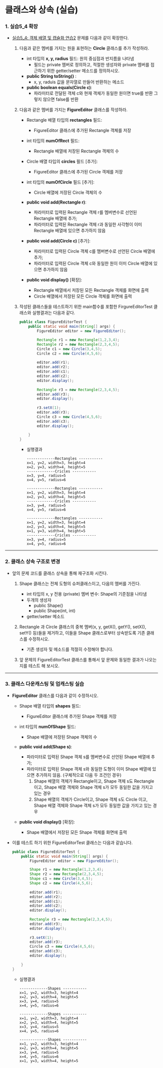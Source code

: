 # 클래스와 상속 (실습)



<a name="1"></a>	
### 1. 실습5_4 확장
- [실습5_4: 객체 배열 및 캡슐화 연습2](class-object2.html#4) 문제를 다음과 같이 확장한다.
	1.  다음과 같은 멤버를 가지는 원을 표현하는 **Circle** 클래스를 추가 작성하라.
		- int 타입의 **x, y, radius** 필드: 원의 중심점과 반지름을 나타냄 
			- 필드는 private 멤버로 정의하고, 적절한 생성자와 private 멤버를 접근하기 위한 getter/setter 메소드를 정의하시오.
		- **public String toString()** : 	
			- x, y, raduis 값을 문자열로 만들어 반환하는 메소드
		- **public boolean equals(Circle c)**: 
			- 파라미터로 전달된 객체 c와 현재 객체가 동일한 원이면 true를 반환 그렇지 않으면 false를 반환 
	2. 다음과 같은 멤버를 가지는 **FigureEditor** 클래스를 작성하라.
		- Rectangle 배열 타입의 **rectangles** 필드: 
			- FigureEditor 클래스에 추가된 Rectangle 객체를 저장
		- int 타입의 **numOfRect** 필드:
			- Rectangle 배열에 저장된 Rectangle 객체의 수
	
		- Circle 배열 타입의 **circles** 필드 [추가]: 
			- FigureEditor 클래스에 추가된 Circle 객체를 저장
		- int 타입의 **numOfCircle** 필드 [추가]:
			- Circle 배열에 저장된 Circle 객체의 수
	
		- **public void add(Rectangle r)**: 
			- 파라미터로 입력된 Rectangle 객체 r를 멤버변수로 선언된 Rectangle 배열에 추가; 
			- 파라미터로 입력된 Rectangle 객체 r과 동일한 사각형이 이미 Rectangle 배열에 있으면 추가하지 않음
	
		- **public void add(Circle c)** [추가]:
			- 파라미터로 입력된 Circle 객체 c를 멤버변수로 선언된 Circle 배열에 추가; 
			- 파라미터로 입력된 Circle 객체 c와 동일한 원이 이미 Circle 배열에 있으면 추가하지 않음
		- **public void display()** [확장]: 
			- Rectangle 배열에서 저장된 모든 Rectangle 객체를 화면에 출력
			- Circle 배열에서 저장된 모든 Circle 객체를 화면에 출력

	3. 작성된 클래스들을 테스트하기 위한 main함수를 포함한 FirgureEditorTest 클래스와 실행결과는 다음과 같다.	

		```java
		public class FigureEditorTest {
			public static void main(String[] args) {
				FigureEditor editor = new FigureEditor();
		
				Rectangle r1 = new Rectangle(1,2,3,4);
				Rectangle r2 = new Rectangle(2,3,4,5);
				Circle c1 = new Circle(3,4,5);
				Circle c2 = new Circle(4,5,6);
			
				editor.add(r1);
				editor.add(r2);
				editor.add(c1);
				editor.add(c2);
				editor.display();
				
				Rectangle r3 = new Rectangle(2,3,4,5);
				editor.add(r3);
				editor.display();
				
				r3.setX(1);
				editor.add(r3);
				Circle c3 = new Circle(4,5,6);
				editor.add(c3);
				editor.display();
				
			}
		}	
		```
		
		- 실행결과

			```
			-------------Rectangles -----------
			x=1, y=2, width=3, height=4
			x=2, y=3, width=4, height=5
			-------------Cricles -----------
			x=3, y=4, radius=5
			x=4, y=5, radius=6
			
			-------------Rectangles -----------
			x=1, y=2, width=3, height=4
			x=2, y=3, width=4, height=5
			-------------Cricles -----------
			x=3, y=4, radius=5
			x=4, y=5, radius=6
			
			-------------Rectangles -----------
			x=1, y=2, width=3, height=4
			x=2, y=3, width=4, height=5
			x=1, y=3, width=4, height=5
			-------------Cricles -----------
			x=3, y=4, radius=5
			x=4, y=5, radius=6
			
			```

---
<a name="2"></a>	
### 2. 클래스 상속 구조로 변경 
- 앞의 문제 코드를 클래스 상속을 통해 재구조화 시킨다.
	1.  Shape 클래스는 전체 도형의 슈퍼클래스이고, 다음의 멤버를 가진다.
		- int 타입의 x, y 전용 (private) 멤버 변수: Shape의 기준점을 나타냄
		- 두개의 생성자
			- public Shape()
			- public Shape(int, int)
		- getter/setter 메소드
	2. Rectangle 과 Circle 클래스의 중복 멤버(x, y, getX(), getY(), setX(), setY() 등)들을 제거하고, 이들을 Shape 클래스로부터 상속받도록 기존 클래스를 수정하시오.
		- 기존 생성자 및 메소드를 적절히 수정해야 합니다.

	3. 앞 문제의 FigureEditorTest 클래스를 통해서 앞 문제와 동일한 결과가 나오는 지를 테스트 해 보시오.

---
<a name="3"></a>	
### 3. 클래스 다운캐스팅 및 업캐스팅 실습
- **FigureEditor** 클래스를  다음과 같이 수정하시오.
	- Shape 배열 타입의 **shapes** 필드: 
		- FigureEditor 클래스에 추가된 Shape 객체를 저장
	- int 타입의 **numOfShape** 필드:
		- Shape 배열에 저장된 Shape 객체의 수
	
	- **public void add(Shape s)**: 
		- 파라미터로 입력된 Shape 객체 s를 멤버변수로 선언된 Shape 배열에 추가; 
		- 파라미터로 입력된 Shape 객체 s와 동일한 도형이 이미 Shape 배열에 있으면 추가하지 않음. (구체적으로 다음 두 조건인 경우)
			1. Shape 배열의 객체가 Rectangle이고, Shape 객체 s도 Rectangle 이고, Shape 배열 객체와 Shape 객체 s가 모두 동일한 값을 가지고 있는 경우
			2. Shape 배열의 객체가 Circle이고, Shape 객체 s도 Circle 이고, Shape 배열 객체와 Shape 객체 s가 모두 동일한 값을 가지고 있는 경우 
	
	- **public void display()** [확장]: 
		- Shape 배열에서 저장된 모든 Shape 객체를 화면에 출력
- 이를 테스트 하기 위한 FigureEditorTest 클래스는 다음과 같습니다.

	```java
	public class FigureEditorTest {
		public static void main(String[] args) {
			FigureEditor editor = new FigureEditor();
	
			Shape r1 = new Rectangle(1,2,3,4);
			Shape r2 = new Rectangle(2,3,4,5);
			Shape c1 = new Circle(3,4,5);
			Shape c2 = new Circle(4,5,6);
		
			editor.add(r1);
			editor.add(r2);
			editor.add(c1);
			editor.add(c2);
			editor.display();
			
			Rectangle r3 = new Rectangle(2,3,4,5);
			editor.add(r3);
			editor.display();
			
			r3.setX(1);
			editor.add(r3);
			Circle c3 = new Circle(4,5,6);
			editor.add(c3);
			editor.display();
			
		}
	}
	```
	
	- 실행결과

		```
		-------------Shapes -----------
		x=1, y=2, width=3, height=4
		x=2, y=3, width=4, height=5
		x=3, y=4, radius=5
		x=4, y=5, radius=6
		
		-------------Shapes -----------
		x=1, y=2, width=3, height=4
		x=2, y=3, width=4, height=5
		x=3, y=4, radius=5
		x=4, y=5, radius=6
		
		-------------Shapes -----------
		x=1, y=2, width=3, height=4
		x=2, y=3, width=4, height=5
		x=3, y=4, radius=5
		x=4, y=5, radius=6
		x=1, y=3, width=4, height=5
		```
